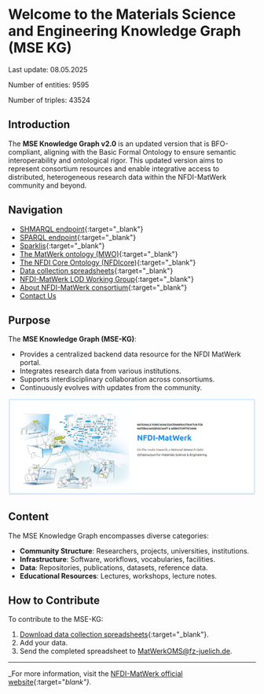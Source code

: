 # Welcome to the Materials Science and Engineering Knowledge Graph (MSE KG)
Last update: 08.05.2025

Number of entities: 9595

Number of triples: 43524


## Introduction

The **MSE Knowledge Graph v2.0** is an updated version that is BFO-compliant, aligning with the Basic Formal Ontology to ensure semantic interoperability and ontological rigor. This updated version aims to represent consortium resources and enable integrative access to distributed, heterogeneous research data within the NFDI-MatWerk community and beyond.

## Navigation

- [SHMARQL endpoint](https://nfdi.fiz-karlsruhe.de/matwerk/shmarql/){:target="_blank"}
- [SPARQL endpoint](https://nfdi.fiz-karlsruhe.de/matwerk/sparql){:target="_blank"}
- [Sparklis](http://www.irisa.fr/LIS/ferre/sparklis/osparklis.html?title=Core%20English%20DBpedia&endpoint=https%3A//nfdi.fiz-karlsruhe.de/matwerk/sparql){:target="_blank"}
- [The MatWerk ontology (MWO)](https://ise-fizkarlsruhe.github.io/mwo/){:target="_blank"}
- [The NFDI Core Ontology (NFDIcore)](https://ise-fizkarlsruhe.github.io/nfdicore/){:target="_blank"}
- [Data collection spreadsheets](https://drive.google.com/file/d/1GS5vKDWDPXeNWJX6UMZk78gq0gaVQ2RW/view){:target="_blank"}
- [NFDI-MatWerk LOD Working Group](https://iuc12-nfdi-matwerk-ta-oms-7fd4826d9051b0dd93b21aa77d06d1d8c71c4.pages.rwth-aachen.de/){:target="_blank"}
- [About NFDI-MatWerk consortium](https://nfdi-matwerk.de/){:target="_blank"}
- [Contact Us](mailto:MatWerkOMS@fz-juelich.de)

## Purpose

The **MSE Knowledge Graph (MSE-KG)**:

- Provides a centralized backend data resource for the NFDI MatWerk portal.
- Integrates research data from various institutions.
- Supports interdisciplinary collaboration across consortiums.
- Continuously evolves with updates from the community.

![MSE-KG Visualization](img/matwerkBox.png)

## Content

The MSE Knowledge Graph encompasses diverse categories:

- **Community Structure**: Researchers, projects, universities, institutions.
- **Infrastructure**: Software, workflows, vocabularies, facilities.
- **Data**: Repositories, publications, datasets, reference data.
- **Educational Resources**: Lectures, workshops, lecture notes.

## How to Contribute

To contribute to the MSE-KG:

1. [Download data collection spreadsheets](https://drive.google.com/file/d/1GS5vKDWDPXeNWJX6UMZk78gq0gaVQ2RW/view){:target="_blank"}.
2. Add your data.
3. Send the completed spreadsheet to [MatWerkOMS@fz-juelich.de](mailto:MatWerkOMS@fz-juelich.de).


---

_For more information, visit the [NFDI-MatWerk official website](https://nfdi-matwerk.de/){:target="_blank"}._


